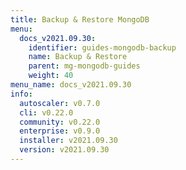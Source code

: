 ```yaml
---
title: Backup & Restore MongoDB
menu:
  docs_v2021.09.30:
    identifier: guides-mongodb-backup
    name: Backup & Restore
    parent: mg-mongodb-guides
    weight: 40
menu_name: docs_v2021.09.30
info:
  autoscaler: v0.7.0
  cli: v0.22.0
  community: v0.22.0
  enterprise: v0.9.0
  installer: v2021.09.30
  version: v2021.09.30
---
```


